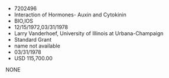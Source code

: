 * 7202496
* Interaction of Hormones- Auxin and Cytokinin
* BIO,IOS
* 12/15/1972,03/31/1978
* Larry Vanderhoef, University of Illinois at Urbana-Champaign
* Standard Grant
*   name not available
* 03/31/1978
* USD 115,700.00

NONE